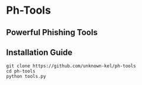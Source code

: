 <h1>Ph-Tools</h1>

<h2>Powerful Phishing Tools</h2>

## Installation Guide


```
git clone https://github.com/unknown-kel/ph-tools
cd ph-tools
python tools.py
```

